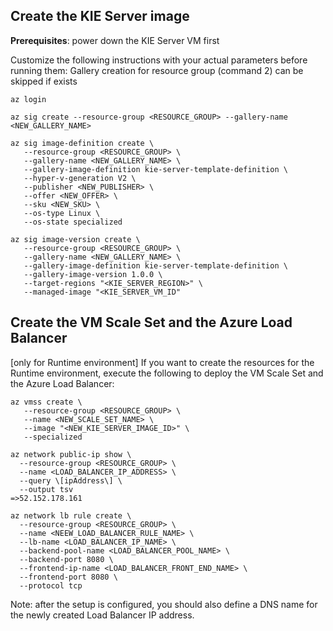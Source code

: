 ## Create the KIE Server image
**Prerequisites**: power down the KIE Server VM first

Customize the following instructions with your actual parameters before running them:
Gallery creation for resource group (command 2) can be skipped if exists

```shell
az login

az sig create --resource-group <RESOURCE_GROUP> --gallery-name <NEW_GALLERY_NAME>

az sig image-definition create \
   --resource-group <RESOURCE_GROUP> \
   --gallery-name <NEW_GALLERY_NAME> \
   --gallery-image-definition kie-server-template-definition \
   --hyper-v-generation V2 \
   --publisher <NEW_PUBLISHER> \
   --offer <NEW_OFFER> \
   --sku <NEW_SKU> \
   --os-type Linux \
   --os-state specialized

az sig image-version create \
   --resource-group <RESOURCE_GROUP> \
   --gallery-name <NEW_GALLERY_NAME> \
   --gallery-image-definition kie-server-template-definition \
   --gallery-image-version 1.0.0 \
   --target-regions "<KIE_SERVER_REGION>" \
   --managed-image "<KIE_SERVER_VM_ID"
```

## Create the VM Scale Set and the Azure Load Balancer
[only for Runtime environment]
If you want to create the resources for the Runtime environment, execute the following to deploy the VM Scale Set and 
the Azure Load Balancer: 
```shell
az vmss create \
   --resource-group <RESOURCE_GROUP> \
   --name <NEW_SCALE_SET_NAME> \
   --image "<NEW_KIE_SERVER_IMAGE_ID>" \
   --specialized

az network public-ip show \
  --resource-group <RESOURCE_GROUP> \
  --name <LOAD_BALANCER_IP_ADDRESS> \
  --query \[ipAddress\] \
  --output tsv
=>52.152.178.161

az network lb rule create \
  --resource-group <RESOURCE_GROUP> \
  --name <NEEW_LOAD_BALANCER_RULE_NAME> \
  --lb-name <LOAD_BALANCER_IP_NAME> \
  --backend-pool-name <LOAD_BALANCER_POOL_NAME> \
  --backend-port 8080 \
  --frontend-ip-name <LOAD_BALANCER_FRONT_END_NAME> \
  --frontend-port 8080 \
  --protocol tcp
```

Note: after the setup is configured, you should also define a DNS name for the newly created Load Balancer IP address.
